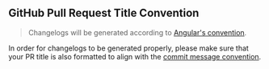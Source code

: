 ## GitHub Pull Request Title Convention

> Changelogs will be generated according to [Angular's convention](https://github.com/conventional-changelog/conventional-changelog/tree/master/packages/conventional-changelog-angular).

In order for changelogs to be generated properly, please make sure that your PR title is also formatted to align with the [commit message convention](https://github.com/pxeeio/hygieia/blob/main/.github/commit-convention.md).
